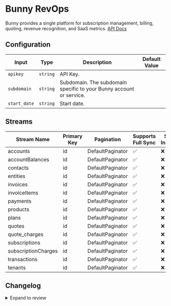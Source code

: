 # Bunny RevOps

Bunny provides a single platform for subscription management, billing, quoting, revenue recognition, and SaaS metrics.
[API Docs](https://docs.bunny.com/developer)

## Configuration

| Input | Type | Description | Default Value |
|-------|------|-------------|---------------|
| `apikey` | `string` | API Key.  |  |
| `subdomain` | `string` | Subdomain. The subdomain specific to your Bunny account or service. |  |
| `start_date` | `string` | Start date.  |  |

## Streams
| Stream Name | Primary Key | Pagination | Supports Full Sync | Supports Incremental |
|-------------|-------------|------------|---------------------|----------------------|
| accounts | id | DefaultPaginator | ✅ |  ❌  |
| accountBalances | id | DefaultPaginator | ✅ |  ❌  |
| contacts | id | DefaultPaginator | ✅ |  ❌  |
| entities | id | DefaultPaginator | ✅ |  ❌  |
| invoices | id | DefaultPaginator | ✅ |  ❌  |
| invoiceItems | id | DefaultPaginator | ✅ |  ❌  |
| payments | id | DefaultPaginator | ✅ |  ❌  |
| products | id | DefaultPaginator | ✅ |  ❌  |
| plans | id | DefaultPaginator | ✅ |  ❌  |
| quotes | id | DefaultPaginator | ✅ |  ❌  |
| quote_charges | id | DefaultPaginator | ✅ |  ❌  |
| subscriptions | id | DefaultPaginator | ✅ |  ❌  |
| subscriptionCharges | id | DefaultPaginator | ✅ |  ❌  |
| transactions | id | DefaultPaginator | ✅ |  ❌  |
| tenants | id | DefaultPaginator | ✅ |  ❌  |

## Changelog

<details>
  <summary>Expand to review</summary>

| Version          | Date              | Pull Request | Subject        |
|------------------|-------------------|--------------|----------------|
| 0.0.19 | 2025-04-19 | [58285](https://github.com/airbytehq/airbyte/pull/58285) | Update dependencies |
| 0.0.18 | 2025-04-12 | [57638](https://github.com/airbytehq/airbyte/pull/57638) | Update dependencies |
| 0.0.17 | 2025-04-05 | [57147](https://github.com/airbytehq/airbyte/pull/57147) | Update dependencies |
| 0.0.16 | 2025-03-29 | [56582](https://github.com/airbytehq/airbyte/pull/56582) | Update dependencies |
| 0.0.15 | 2025-03-22 | [56088](https://github.com/airbytehq/airbyte/pull/56088) | Update dependencies |
| 0.0.14 | 2025-03-08 | [55420](https://github.com/airbytehq/airbyte/pull/55420) | Update dependencies |
| 0.0.13 | 2025-03-01 | [54840](https://github.com/airbytehq/airbyte/pull/54840) | Update dependencies |
| 0.0.12 | 2025-02-22 | [54260](https://github.com/airbytehq/airbyte/pull/54260) | Update dependencies |
| 0.0.11 | 2025-02-15 | [53915](https://github.com/airbytehq/airbyte/pull/53915) | Update dependencies |
| 0.0.10 | 2025-02-08 | [53442](https://github.com/airbytehq/airbyte/pull/53442) | Update dependencies |
| 0.0.9 | 2025-02-01 | [52912](https://github.com/airbytehq/airbyte/pull/52912) | Update dependencies |
| 0.0.8 | 2025-01-25 | [52154](https://github.com/airbytehq/airbyte/pull/52154) | Update dependencies |
| 0.0.7 | 2025-01-18 | [51720](https://github.com/airbytehq/airbyte/pull/51720) | Update dependencies |
| 0.0.6 | 2025-01-11 | [51283](https://github.com/airbytehq/airbyte/pull/51283) | Update dependencies |
| 0.0.5 | 2024-12-28 | [50470](https://github.com/airbytehq/airbyte/pull/50470) | Update dependencies |
| 0.0.4 | 2024-12-21 | [50190](https://github.com/airbytehq/airbyte/pull/50190) | Update dependencies |
| 0.0.3 | 2024-12-14 | [49555](https://github.com/airbytehq/airbyte/pull/49555) | Update dependencies |
| 0.0.2 | 2024-12-12 | [49007](https://github.com/airbytehq/airbyte/pull/49007) | Update dependencies |
| 0.0.1 | 2024-10-29 | | Initial release by [@tbpeders](https://github.com/tbpeders) via Connector Builder |

</details>
